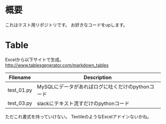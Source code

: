# 概要
これはテスト用リポジトリです。
お好きなコードをupします。

# Table
Excelから以下サイトで生成。
http://www.tablesgenerator.com/markdown_tables

| Filename   | Description                                       |
|------------|---------------------------------------------------|
| test_01.py | MySQLにデータがあればログに吐くだけのpythonコード |
| test_03.py | slackにテキスト流すだけのpythonコード             |

ただこれ書式を持っていけない。
TextileのようなExcelアドインないかね。
